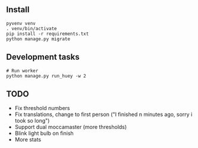 ## Install
    pyvenv venv
    . venv/bin/activate
    pip install -r requirements.txt
    python manage.py migrate

## Development tasks
    # Run worker
    python manage.py run_huey -w 2

## TODO
- Fix threshold numbers
- Fix translations, change to first person ("I finished n minutes ago, sorry i took so long")
- Support dual moccamaster (more thresholds)
- Blink light bulb on finish
- More stats
